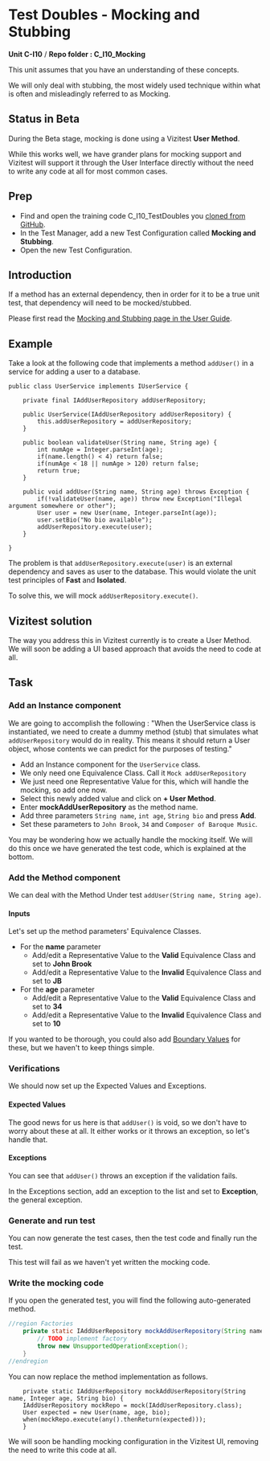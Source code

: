 # Test Doubles - Mocking and Stubbing
**Unit C-I10** / **Repo folder : C_I10_Mocking** 

This unit assumes that you have an understanding of these concepts.

We will only deal with stubbing, the most widely used technique within what is often and misleadingly referred to as Mocking.

## Status in Beta
During the Beta stage, mocking is done using a Vizitest **User Method**. 

While this works well, we have grander plans for mocking support and Vizitest will support it through the User Interface directly without the need to write any code at all for most common cases.

## Prep
- Find and open the training code C_I10_TestDoubles you [cloned from GitHub](github-repo.md).
- In the Test Manager, add a new Test Configuration called **Mocking and Stubbing**. 
- Open the new Test Configuration.

## Introduction
If a method has an external dependency, then in order for it to be a true unit test, that dependency will need to be mocked/stubbed.

Please first read the [Mocking and Stubbing page in the User Guide](mocking.md).

## Example
Take a look at the following code that implements a method ```addUser()``` in a service for adding a user to a database.

```
public class UserService implements IUserService {

    private final IAddUserRepository addUserRepository;

    public UserService(IAddUserRepository addUserRepository) {
        this.addUserRepository = addUserRepository;
    }

    public boolean validateUser(String name, String age) {
        int numAge = Integer.parseInt(age);
        if(name.length() < 4) return false;
        if(numAge < 18 || numAge > 120) return false;
        return true;
    }

    public void addUser(String name, String age) throws Exception {
        if(!validateUser(name, age)) throw new Exception("Illegal argument somewhere or other");
        User user = new User(name, Integer.parseInt(age));
        user.setBio("No bio available");
        addUserRepository.execute(user);
    }

}
```

The problem is that ```addUserRepository.execute(user)``` is an external dependency and saves as user to the database. This would violate the unit test principles of **Fast** and **Isolated**.

To solve this, we will mock ```addUserRepository.execute()```.

## Vizitest solution
The way you address this in Vizitest currently is to create a User Method. We will soon be adding a UI based approach that avoids the need to code at all.

## Task

### Add an Instance component
We are going to accomplish the following : "When the UserService class is instantiated, we need to create a dummy method (stub) that simulates what ```addUserRepository``` would do in reality. This means it should return a User object, whose contents we can predict for the purposes of testing."

- Add an Instance component for the ```UserService``` class.
- We only need one Equivalence Class. Call it ```Mock addUserRepository```
- We just need one Representative Value for this, which will handle the mocking, so add one now.
- Select this newly added value and click on **+ User Method**.
- Enter **mockAddUserRepository** as the method name.
- Add three parameters ```String name```, ```int age```, ```String bio``` and press **Add**.
- Set these parameters to ```John Brook```, ```34``` and ```Composer of Baroque Music```.

You may be wondering how we actually handle the mocking itself. We will do this once we have generated the test code, which is explained at the bottom.

### Add the Method component
We can deal with the Method Under test ```addUser(String name, String age)```.

#### Inputs
Let's set up the method parameters' Equivalence Classes.

- For the **name** parameter
  - Add/edit a Representative Value to the  **Valid** Equivalence Class and set to **John Brook**
  - Add/edit a Representative Value to the  **Invalid** Equivalence Class and set to **JB**
- For the **age** parameter
  - Add/edit a Representative Value to the  **Valid** Equivalence Class and set to **34**
  - Add/edit a Representative Value to the  **Invalid** Equivalence Class and set to **10**

If you wanted to be thorough, you could also add [Boundary Values](B-B30-static-method-simple-boundaries.md) for these, but we haven't to keep things simple.


### Verifications
We should now set up the Expected Values and Exceptions.

#### Expected Values
The good news for us here is that ```addUser()``` is void, so we don't have to worry about these at all. It either works or it throws an exception, so let's handle that.

#### Exceptions
You can see that ```addUser()``` throws an exception if the validation fails.

In the Exceptions section, add an exception to the list and set to **Exception**, the general exception.

### Generate and run test
You can now generate the test cases, then the test code and finally run the test.

This test will fail as we haven't yet written the mocking code.

### Write the mocking code
If you open the generated test, you will find the following auto-generated method.

```java
//region Factories
	private static IAddUserRepository mockAddUserRepository(String name, Integer age, String bio) {
		// TODO implement factory
		throw new UnsupportedOperationException();
	}
//endregion
```

You can now replace the method implementation as follows.

```
	private static IAddUserRepository mockAddUserRepository(String name, Integer age, String bio) {
    IAddUserRepository mockRepo = mock(IAddUserRepository.class);
    User expected = new User(name, age, bio);
    when(mockRepo.execute(any().thenReturn(expected)));
	}
```

We will soon be handling mocking configuration in the Vizitest UI, removing the need to write this code at all.
